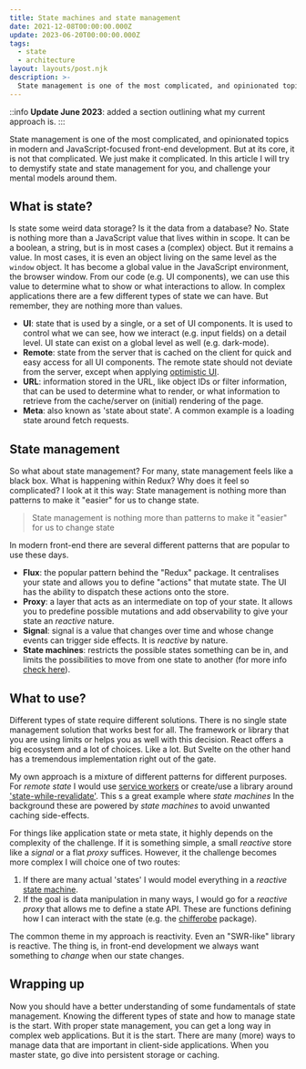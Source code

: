 ```yaml
---
title: State machines and state management
date: 2021-12-08T00:00:00.000Z
update: 2023-06-20T00:00:00.000Z
tags:
  - state
  - architecture
layout: layouts/post.njk
description: >-
  State management is one of the most complicated, and opinionated topics in modern and JavaScript-focused front-end development. Let's make it easier.
---
```


::info
**Update June 2023**: added a section outlining what my current approach is.
:::

State management is one of the most complicated, and opinionated topics in modern and JavaScript-focused front-end development. But at its core, it is not that complicated. We just make it complicated. In this article I will try to demystify state and state management for you, and challenge your mental models around them.

## What is state?

Is state some weird data storage? Is it the data from a database? No. State is nothing more than a JavaScript value that lives within in scope. It can be a boolean, a string, but is in most cases a (complex) object. But it remains a value. In most cases, it is even an object living on the same level as the `window` object. It has become a global value in the JavaScript environment, the browser window. From our code (e.g. UI components), we can use this value to determine what to show or what interactions to allow. In complex applications there are a few different types of state we can have. But remember, they are nothing more than values.

- **UI**: state that is used by a single, or a set of UI components. It is used to control what we can see, how we interact (e.g. input fields) on a detail level. UI state can exist on a global level as well (e.g. dark-mode).
- **Remote**: state from the server that is cached on the client for quick and easy access for all UI components. The remote state should not deviate from the server, except when applying [optimistic UI](https://www.smashingmagazine.com/2016/11/true-lies-of-optimistic-user-interfaces/).
- **URL**: information stored in the URL, like object IDs or filter information, that can be used to determine what to render, or what information to retrieve from the cache/server on (initial) rendering of the page.
- **Meta**: also known as 'state about state'. A common example is a loading state around fetch requests.

## State management

So what about state management? For many, state management feels like a black box. What is happening within Redux? Why does it feel so complicated? I look at it this way: State management is nothing more than patterns to make it "easier" for us to change state.

> State management is nothing more than patterns to make it "easier" for us to change state

In modern front-end there are several different patterns that are popular to use these days.

- **Flux**: the popular pattern behind the "Redux" package. It centralises your state and allows you to define "actions" that mutate state. The UI has the ability to dispatch these actions onto the store.
- **Proxy**: a layer that acts as an intermediate on top of your state. It allows you to predefine possible mutations and add observability to give your state an _reactive_ nature.
- **Signal**: signal is a value that changes over time and whose change events can trigger side effects. It is _reactive_ by nature.
- **State machines**: restricts the possible states something can be in, and limits the possibilities to move from one state to another (for more info [check here](https://statecharts.dev/what-is-a-state-machine.html)).

## What to use?

Different types of state require different solutions. There is no single state management solution that works best for all. The framework or library that you are using limits or helps you as well with this decision. React offers a big ecosystem and a lot of choices. Like a lot. But Svelte on the other hand has a tremendous implementation right out of the gate.

My own approach is a mixture of different patterns for different purposes. For _remote state_ I would use [service workers](/writing/i-was-wrong-about-service-workers) or create/use a library around ['state-while-revalidate'](/writing/data-fetching-swr-svelte). This s a great example where _state machines_ In the background these are powered by _state machines_ to avoid unwanted caching side-effects.

For things like application state or meta state, it highly depends on the complexity of the challenge. If it is something simple, a small _reactive_ store like a _signal_ or a flat _proxy_ suffices. However, it the challenge becomes more complex I will choice one of two routes:

1. If there are many actual 'states' I would model everything in a _reactive_ [state machine](/writing/the-case-for-state-machines).
2. If the goal is data manipulation in many ways, I would go for a _reactive_ _proxy_ that allows me to define a state API. These are functions defining how I can interact with the state (e.g. the [chifferobe](https://github.com/kevtiq/chifferobe) package).

The common theme in my approach is reactivity. Even an "SWR-like" library is reactive. The thing is, in front-end development we always want something to _change_ when our state changes.

## Wrapping up

Now you should have a better understanding of some fundamentals of state management. Knowing the different types of state and how to manage state is the start. With proper state management, you can get a long way in complex web applications. But it is the start. There are many (more) ways to manage data that are important in client-side applications. When you master state, go dive into persistent storage or caching.

